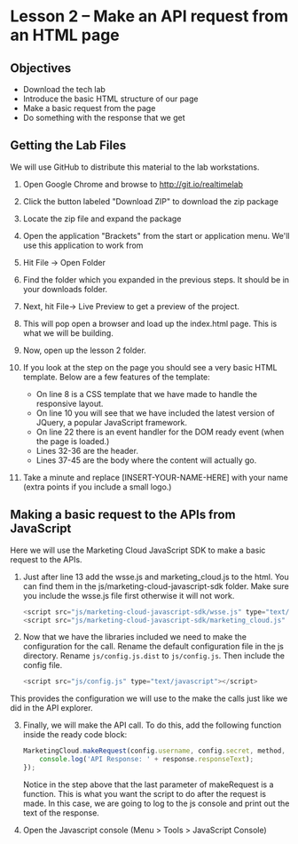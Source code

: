 Lesson 2 – Make an API request from an HTML page
=====

Objectives
-----
*	Download the tech lab
*	Introduce the basic HTML structure of our page
*	Make a basic request from the page
*	Do something with the response that we get

Getting the Lab Files
-----

We will use GitHub to distribute this material to the lab workstations.

1.	Open Google Chrome and browse to http://git.io/realtimelab 
2.	Click the button labeled "Download ZIP" to download the zip package
3.  Locate the zip file and expand the package
4.  Open the application "Brackets" from the start or application menu. We'll use this application to work from
5.	Hit File -> Open Folder

6.	Find the folder which you expanded in the previous steps. It should be in your downloads folder.
7.	Next, hit File-> Live Preview to get a preview of the project.

8.	This will pop open a browser and load up the index.html page. This is what we will be building.
9.	Now, open up the lesson 2 folder.
10.	If you look at the step on the page you should see a very basic HTML template. Below are a few features of the template:
    *	On line 8 is a CSS template that we have made to handle the responsive layout.
    *	On line 10 you will see that we have included the latest version of JQuery, a popular JavaScript framework.
    *	On line 22 there is an event handler for the DOM ready event (when the page is loaded.)
    *	Lines 32-36 are the header.
    *	Lines 37-45 are the body where the content will actually go.
11.	Take a minute and replace [INSERT-YOUR-NAME-HERE] with your name (extra points if you include a small logo.)

Making a basic request to the APIs from JavaScript
-----

Here we will use the Marketing Cloud JavaScript SDK to make a basic request to the APIs.

1.	Just after line 13 add the wsse.js and marketing_cloud.js to the html. You can find them in the js/marketing-cloud-javascript-sdk  folder. Make sure you include the wsse.js file first otherwise it will not work.

    ```javascript
    <script src="js/marketing-cloud-javascript-sdk/wsse.js" type="text/javascript"></script>
    <script src="js/marketing-cloud-javascript-sdk/marketing_cloud.js" type="text/javascript"></script>
    ```

2.	Now that we have the libraries included we need to make the configuration for the call. Rename the default configuration file in the js directory. Rename ```js/config.js.dist``` to ```js/config.js```. Then include the config file.

    ```javascript
    <script src="js/config.js" type="text/javascript"></script>
    ```

 This provides the configuration we will use to the make the calls just like we did in the API explorer.

3.	Finally, we will make the API call. To do this, add the following function inside the ready code block:

    ```javascript
    MarketingCloud.makeRequest(config.username, config.secret, method, params, endpoint, function(response) {
        console.log('API Response: ' + response.responseText);
    });
    ```

    Notice in the step above that the last parameter of makeRequest is a function. This is what you want the script to do after the request is made. In this case, we are going to log to the js console and print out the text of the  response.

4.	Open the Javascript console (Menu > Tools > JavaScript Console)
